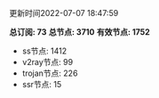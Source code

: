 更新时间2022-07-07 18:47:59

**总订阅: 73**
**总节点: 3710**
**有效节点: 1752**
- ss节点: 1412
- v2ray节点: 99
- trojan节点: 226
- ssr节点: 15
